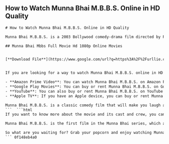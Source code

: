 ## How to Watch Munna Bhai M.B.B.S. Online in HD Quality

  ```html 
# How to Watch Munna Bhai M.B.B.S. Online in HD Quality
 
Munna Bhai M.B.B.S. is a 2003 Bollywood comedy-drama film directed by Rajkumar Hirani and starring Sanjay Dutt, Arshad Warsi, Sunil Dutt, Gracy Singh and Boman Irani. The film follows the story of Munna Bhai, a gangster who pretends to be a doctor to impress his father, and his hilarious adventures in a medical college. The film was a critical and commercial success, winning several awards and becoming one of the highest-grossing films of the year.
 
## Munna Bhai Mbbs Full Movie Hd 1080p Online Movies


[**Download File**](https://www.google.com/url?q=https%3A%2F%2Furllie.com%2F2tKFFD&sa=D&sntz=1&usg=AOvVaw0qxgkR4QfUvLQe4nPP_Aue)

 
If you are looking for a way to watch Munna Bhai M.B.B.S. online in HD quality, you have several options to choose from. Here are some of the best platforms where you can stream or download the movie legally:
 
- **Amazon Prime Video**: You can watch Munna Bhai M.B.B.S. on Amazon Prime Video with a subscription. The movie is available in HD quality and with English subtitles. You can also download the movie for offline viewing on your device. To watch Munna Bhai M.B.B.S. on Amazon Prime Video, go to [this link](https://www.primevideo.com/detail/Munna-Bhai-MBBS/0G0YP3BEDRBLB01VVY6IVTVDP3) [^1^].
- **Google Play Movies**: You can buy or rent Munna Bhai M.B.B.S. on Google Play Movies in HD quality. The movie is available with English subtitles and you can watch it on your computer, smartphone, tablet or smart TV. To buy or rent Munna Bhai M.B.B.S. on Google Play Movies, go to [this link](https://play.google.com/store/movies/details/Munna_Bhai_M_B_B_S?id=Z9X4c4wqy2M.P) [^2^].
- **YouTube**: You can also buy or rent Munna Bhai M.B.B.S. on YouTube in HD quality. The movie is available with English subtitles and you can watch it on your computer, smartphone, tablet or smart TV. To buy or rent Munna Bhai M.B.B.S. on YouTube, go to [this link](https://www.youtube.com/watch?v=Z9X4c4wqy2M) [^2^].
- **Apple TV**: If you have an Apple device, you can buy or rent Munna Bhai M.B.B.S. on Apple TV in HD quality. The movie is available with English subtitles and you can watch it on your iPhone, iPad, Mac or Apple TV. To buy or rent Munna Bhai M.B.B.S. on Apple TV, go to [this link](https://tv.apple.com/in/movie/munna-bhai-m-b-b-s/umc.cmc.5x7z8gjvz8f9x7f0n6l8y8r3u) [^2^].

Munna Bhai M.B.B.S. is a classic comedy film that will make you laugh and cry at the same time. It is a must-watch for anyone who loves Bollywood movies and wants to enjoy a good dose of humor and emotion.
 ```  ```html 
If you want to know more about the movie and its cast and crew, you can visit the IMDb page of Munna Bhai M.B.B.S. [here](https://www.imdb.com/title/tt0374887/). You can also watch the trailer of the movie [here](https://www.youtube.com/watch?v=Z9X4c4wqy2M). You can also check out some of the popular songs from the movie, such as "M Bole To", "Chan Chan" and "Apun Jaisa Tapori" on YouTube or other music streaming platforms.
 
Munna Bhai M.B.B.S. is the first film in the Munna Bhai series, which also includes Lage Raho Munna Bhai (2006) and Munna Bhai Chale America (upcoming). The series is known for its unique blend of comedy and social message, and has inspired many remakes and adaptations in different languages. The character of Munna Bhai has become an iconic figure in Indian cinema and culture, and has been praised by critics and audiences alike.
 
So what are you waiting for? Grab your popcorn and enjoy watching Munna Bhai M.B.B.S. online in HD quality today!
 ``` 0f148eb4a0
